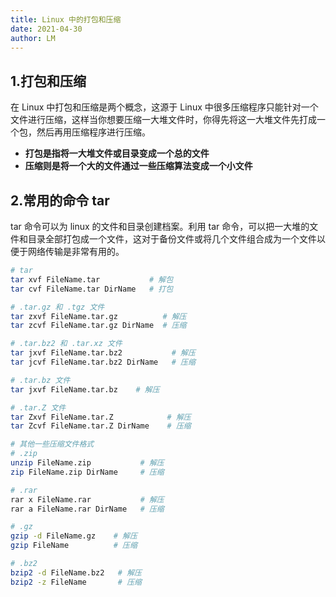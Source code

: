```yaml
---
title: Linux 中的打包和压缩
date: 2021-04-30
author: LM
---
```


## 1.打包和压缩

在 Linux 中打包和压缩是两个概念，这源于 Linux 中很多压缩程序只能针对一个文件进行压缩，这样当你想要压缩一大堆文件时，你得先将这一大堆文件先打成一个包，然后再用压缩程序进行压缩。

- **打包是指将一大堆文件或目录变成一个总的文件**
- **压缩则是将一个大的文件通过一些压缩算法变成一个小文件**

## 2.常用的命令 tar

tar 命令可以为 linux 的文件和目录创建档案。利用 tar 命令，可以把一大堆的文件和目录全部打包成一个文件，这对于备份文件或将几个文件组合成为一个文件以便于网络传输是非常有用的。

```bash
# tar 
tar xvf FileName.tar           # 解包
tar cvf FileName.tar DirName   # 打包

# .tar.gz 和 .tgz 文件
tar zxvf FileName.tar.gz          # 解压
tar zcvf FileName.tar.gz DirName  # 压缩

# .tar.bz2 和 .tar.xz 文件
tar jxvf FileName.tar.bz2           # 解压
tar jcvf FileName.tar.bz2 DirName   # 压缩

# .tar.bz 文件
tar jxvf FileName.tar.bz    # 解压

# .tar.Z 文件
tar Zxvf FileName.tar.Z            # 解压
tar Zcvf FileName.tar.Z DirName    # 压缩

# 其他一些压缩文件格式
# .zip
unzip FileName.zip           # 解压
zip FileName.zip DirName     # 压缩

# .rar
rar x FileName.rar           # 解压
rar a FileName.rar DirName   # 压缩

# .gz
gzip -d FileName.gz    # 解压
gzip FileName          # 压缩

# .bz2
bzip2 -d FileName.bz2   # 解压
bzip2 -z FileName       # 压缩
```

